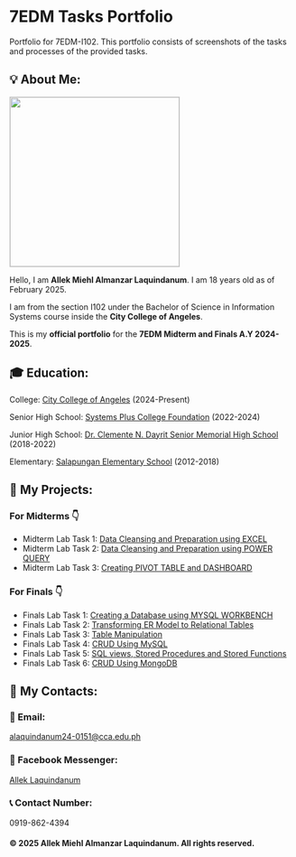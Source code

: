 # 7EDM Tasks Portfolio

Portfolio for 7EDM-I102. This portfolio consists of screenshots of the tasks and processes of the provided tasks.

## 💡 About Me:

<img src="https://github.com/user-attachments/assets/37347db3-5ff9-447c-a59c-3318409a22cb" style="width:300px; border:1px solid #ccc;">

Hello, I am **Allek Miehl Almanzar Laquindanum**. I am 18 years old as of February 2025.


I am from the section I102 under the Bachelor of Science in Information Systems course inside the **City College of Angeles**.


This is my **official portfolio** for the **7EDM Midterm and Finals A.Y 2024-2025**.

## 🎓 Education:
College: [City College of Angeles](https://cca.edu.ph/) (2024-Present)

Senior High School: [Systems Plus College Foundation](https://www.spcf.edu.ph/) (2022-2024)

Junior High School: [Dr. Clemente N. Dayrit Senior Memorial High School](https://www.facebook.com/DCNDSMHS2018/) (2018-2022)

Elementary: [Salapungan Elementary School](https://www.facebook.com/SalapunganES.AC/) (2012-2018)

## 📝 My Projects:
### For Midterms  👇 
- Midterm Lab Task 1: [Data Cleansing and Preparation using EXCEL](https://leklaquindanum.github.io/Midterm-Lab-Task-1/)
- Midterm Lab Task 2: [Data Cleansing and Preparation using POWER QUERY](https://leklaquindanum.github.io/Midterm-Lab-Task-2/)
- Midterm Lab Task 3: [Creating PIVOT TABLE and DASHBOARD](https://leklaquindanum.github.io/Midterm-Lab-Task-3/)

### For Finals  👇 
- Finals Lab Task 1: [Creating a Database using MYSQL WORKBENCH](https://leklaquindanum.github.io/Finals-Lab-Task-1/)
- Finals Lab Task 2: [Transforming ER Model to Relational Tables](https://leklaquindanum.github.io/Finals-Lab-Task-2/)
- Finals Lab Task 3: [Table Manipulation](https://leklaquindanum.github.io/Finals-Lab-Task-3/)
- Finals Lab Task 4: [CRUD Using MySQL](https://leklaquindanum.github.io/Finals-Lab-Task-3.1/) 
- Finals Lab Task 5: [SQL views, Stored Procedures and Stored Functions](https://leklaquindanum.github.io/Finals-Lab-Task-5/)
- Finals Lab Task 6: [CRUD Using MongoDB](https://leklaquindanum.github.io/Finals-Lab-Task-6/)

## 📢 My Contacts:

### 📧 Email:
[alaquindanum24-0151@cca.edu.ph](alaquindanum24-0151@cca.edu.ph)

### 💬 Facebook Messenger:
[Allek Laquindanum](https://www.facebook.com/allek.laquindanum)

### 📞 Contact Number:
0919-862-4394

#### © 2025 Allek Miehl Almanzar Laquindanum. All rights reserved.
